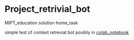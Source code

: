 # Project_retrivial_bot
 MIPT_education solution home_task


simple test of context retrevial bot posibly in [colab_notebook](NLP_generation/Project_retrivial_bot/Context_talk_test.ipynb)
